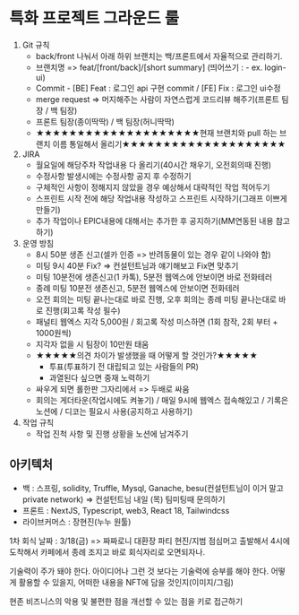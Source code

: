 # 특화 프로젝트 그라운드 룰

1. Git 규칙
   - back/front 나눠서 아래 하위 브랜치는 백/프론트에서 자율적으로 관리하기.
   - 브랜치명 => feat/[front/back]/[short summary] (띄어쓰기 : - ex. login-ui)
   - Commit - [BE] Feat : 로그인 api 구현 commit / [FE] Fix : 로그인 ui수정
   - merge request => 머지해주는 사람이 자연스럽게 코드리뷰 해주기(프론트 팀장 / 백 팀장)
   - 프론트 팀장(종이딱딱) / 백 팀장(허니딱딱)
   - ★★★★★★★★★★★★★★★★★★★★현재 브랜치와 pull 하는 브랜치 이름 통일해서 올리기★★★★★★★★★★★★★★★★★★★★
2. JIRA
   - 월요일에 해당주차 작업내용 다 올리기(40시간 채우기, 오전회의때 진행)
   - 수정사항 발생시에는 수정사항 공지 후 수정하기
   - 구체적인 사항이 정해지지 않았을 경우 예상해서 대략적인 작업 적어두기
   - 스프린트 시작 전에 해당 작업내용 작성하고 스프린트 시작하기(그래프 이쁘게 만들기)
   - 추가 작업이나 EPIC내용에 대해서는 추가한 후 공지하기(MM연동된 내용 참고하기)
3. 운영 방침
   - 8시 50분 생존 신고(셀카 인증 => 반려동물이 있는 경우 같이 나와야 함)
   - 미팅 9시 40분 Fix? => 컨설턴트님과 얘기해보고 Fix면 맞추기
   - 미팅 10분전에 생존신고(1 카톡), 5분전 웹엑스에 안보이면 바로 전화테러
   - 종례 미팅 10분전 생존신고, 5분전 웹엑스에 안보이면 전화테러
   - 오전 회의는 미팅 끝나는대로 바로 진행, 오후 회의는 종례 미팅 끝나는대로 바로 진행(회고록 작성 필수)
   - 패널티 웹엑스 지각 5,000원 / 회고록 작성 미스하면 (1회 참작, 2회 부터 + 1000원씩)
   - 지각자 없을 시 팀장이 10만원 태움
   - ★★★★★의견 차이가 발생했을 때 어떻게 할 것인가?★★★★★
     - 투표(투표하기 전 대립되고 있는 사람들의 PR)
     - 과열된다 싶으면 중재 노력하기
   - 싸우게 되면 롤한판 그자리에서 => 두배로 싸움
   - 회의는 게더타운(작업시에도 켜놓기) / 매일 9시에 웹엑스 접속해있고 / 기록은 노션에 / 디코는 필요시 사용(공지하고 사용하기)
4. 작업 규칙
   - 작업 진척 사항 및 진행 상황을 노션에 남겨주기





## 아키텍처

- 백 : 스프링, solidity, Truffle, Mysql, Ganache, besu(컨설턴트님이 이거 말고 private network) => 컨설턴트님 내일 (목) 팀미팅때 문의하기 
- 프론트 : NextJS, Typescript, web3, React 18, Tailwindcss 
- 라이브커머스 : 장현진(누누 원툴)

1차 회식 날짜 : 3/18(금) => 짜짜로니 대환장 파티 현진/지범 점심머고 출발해서 4시에 도착해서 카페에서 종례 조지고 바로 회식자리로 오면되자나.





기술력이 주가 돼야 한다. 아이디어나 그런 것 보다는 기술력에 승부를 해야 한다. 어떻게 활용할 수 있을지, 어떠한 내용을 NFT에 담을 것인지(이미지/그림)

현존 비즈니스의 악용 및 불편한 점을 개선할 수 있는 점을 키로 접근하기
